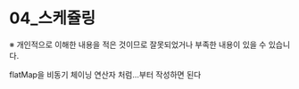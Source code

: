 04_스케쥴링
=======
※ 개인적으로 이해한 내용을 적은 것이므로 잘못되었거나 부족한 내용이 있을 수 있습니다.

flatMap을 비동기 체이닝 연산자 처럼...부터 작성하면 된다